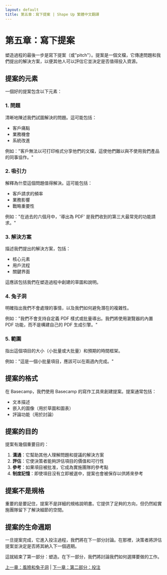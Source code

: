 ```yaml
---
layout: default
title: 第五章：寫下提案 | Shape Up 繁體中文翻譯
---
```


# 第五章：寫下提案

塑造過程的最後一步是寫下提案（或"pitch"）。提案是一個文檔，它傳達問題和我們提出的解決方案，以便其他人可以評估它並決定是否值得投入資源。

## 提案的元素

一個好的提案包含以下元素：

### 1. 問題

清晰地陳述我們試圖解決的問題。這可能包括：
- 客戶痛點
- 業務機會
- 系統改進

例如："客戶無法以可打印格式分享他們的文檔，這使他們難以與不使用我們產品的同事協作。"

### 2. 吸引力

解釋為什麼這個問題值得解決。這可能包括：
- 客戶請求的頻率
- 業務影響
- 戰略重要性

例如："在過去的六個月中，'導出為 PDF' 是我們收到的第三大最常見的功能請求。"

### 3. 解決方案

描述我們提出的解決方案，包括：
- 核心元素
- 用戶流程
- 關鍵界面

這應該包括我們在塑造過程中創建的草圖和說明。

### 4. 兔子洞

明確指出我們不會處理的事情，以及我們如何避免潛在的複雜性。

例如："我們不會支持自定義 PDF 樣式或批量導出。我們將使用瀏覽器的內置 PDF 功能，而不是構建自己的 PDF 生成引擎。"

### 5. 範圍

指出這個項目的大小（小批量或大批量）和預期的時間框架。

例如："這是一個小批量項目，應該可以在兩週內完成。"

## 提案的格式

在 Basecamp，我們使用 Basecamp 的寫作工具來創建提案。提案通常包括：
- 文本描述
- 嵌入的圖像（用於草圖和圖表）
- 評論功能（用於討論）

## 提案的目的

提案有幾個重要目的：
1. **溝通**：它幫助其他人理解問題和提議的解決方案
2. **評估**：它使決策者能夠評估項目的價值和可行性
3. **參考**：如果項目被批准，它成為實施團隊的參考點
4. **制度記憶**：即使項目沒有立即被選中，提案也會被保存以供將來參考

## 提案不是規格

重要的是要記住，提案不是詳細的規格說明書。它提供了足夠的方向，但仍然給實施團隊留下了解決細節的空間。

## 提案的生命週期

一旦提案完成，它進入投注過程，我們將在下一部分討論。在那裡，決策者將評估提案並決定是否將其納入下一個週期。

這就結束了第一部分：塑造。在下一部分，我們將討論我們如何選擇要做的工作。

[上一章：風險和兔子洞](./01-4-risks-and-rabbit-holes.html) | [下一章：第二部分：投注](../chapters/02-part2.html) 